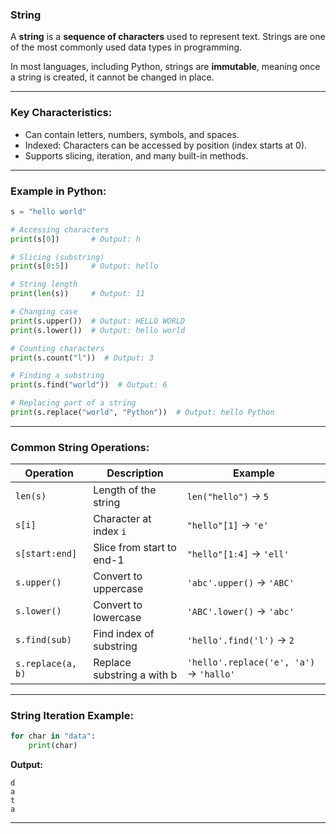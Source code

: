 ### String

A **string** is a **sequence of characters** used to represent text. Strings are one of the most commonly used data types in programming.

In most languages, including Python, strings are **immutable**, meaning once a string is created, it cannot be changed in place.

---

### Key Characteristics:

* Can contain letters, numbers, symbols, and spaces.
* Indexed: Characters can be accessed by position (index starts at 0).
* Supports slicing, iteration, and many built-in methods.

---

### Example in Python:

```python
s = "hello world"

# Accessing characters
print(s[0])       # Output: h

# Slicing (substring)
print(s[0:5])     # Output: hello

# String length
print(len(s))     # Output: 11

# Changing case
print(s.upper())  # Output: HELLO WORLD
print(s.lower())  # Output: hello world

# Counting characters
print(s.count("l"))  # Output: 3

# Finding a substring
print(s.find("world"))  # Output: 6

# Replacing part of a string
print(s.replace("world", "Python"))  # Output: hello Python
```

---

### Common String Operations:

| Operation         | Description                | Example                                 |
| ----------------- | -------------------------- | --------------------------------------- |
| `len(s)`          | Length of the string       | `len("hello")` → `5`                    |
| `s[i]`            | Character at index `i`     | `"hello"[1]` → `'e'`                    |
| `s[start:end]`    | Slice from start to end-1  | `"hello"[1:4]` → `'ell'`                |
| `s.upper()`       | Convert to uppercase       | `'abc'.upper()` → `'ABC'`               |
| `s.lower()`       | Convert to lowercase       | `'ABC'.lower()` → `'abc'`               |
| `s.find(sub)`     | Find index of substring    | `'hello'.find('l')` → `2`               |
| `s.replace(a, b)` | Replace substring a with b | `'hello'.replace('e', 'a')` → `'hallo'` |

---

### String Iteration Example:

```python
for char in "data":
    print(char)
```

**Output:**

```
d
a
t
a
```

---
